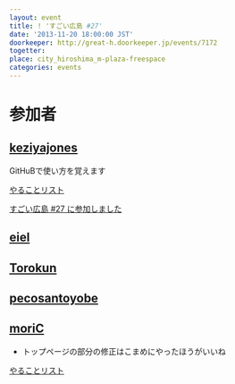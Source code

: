 ```yaml
---
layout: event
title: ! 'すごい広島 #27'
date: '2013-11-20 18:00:00 JST'
doorkeeper: http://great-h.doorkeeper.jp/events/7172
togetter:
place: city_hiroshima_m-plaza-freespace
categories: events
---
```


# 参加者


## [keziyajones](https://github.com/keziyajones)

GitHuBで使い方を覚えます

[やることリスト](https://github.com/great-h/great-h.github.io/issues/424)

[すごい広島 #27 に参加しました](http://keziyajones.jp/archives/734)


## [eiel](https://github.com/eiel)


## [Torokun](https://github.com/Torokun)


## [pecosantoyobe](http://twitter.com/pecosantoyobe)


## [moriC](https://github.com/moriC)

* トップページの部分の修正はこまめにやったほうがいいね

[やることリスト](https://github.com/great-h/great-h.github.io/issues/416)
